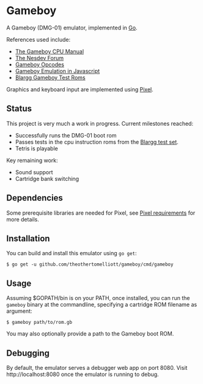 # Gameboy

A Gameboy (DMG-01) emulator, implemented in [Go](https://golang.org/).

References used include:
* [The Gameboy CPU Manual](http://marc.rawer.de/Gameboy/Docs/GBCPUman.pdf)
* [The Nesdev Forum](https://forums.nesdev.com/)
* [Gameboy Opcodes](http://www.pastraiser.com/cpu/gameboy/gameboy_opcodes.html)
* [Gameboy Emulation in Javascript](http://imrannazar.com/GameBoy-Emulation-in-JavaScript:-Input)
* [Blargg Gameboy Test Roms](https://github.com/retrio/gb-test-roms)

Graphics and keyboard input are implemented using [Pixel](https://github.com/faiface/pixel).

## Status

This project is very much a work in progress. Current milestones reached:

* Successfully runs the DMG-01 boot rom
* Passes tests in the cpu instruction roms from the [Blargg test set](https://github.com/retrio/gb-test-roms).
* Tetris is playable

Key remaining work:

* Sound support
* Cartridge bank switching

## Dependencies

Some prerequisite libraries are needed for Pixel, see [Pixel requirements](https://github.com/faiface/pixel#requirements) for more details.

## Installation

You can build and install this emulator using `go get`:

    $ go get -u github.com/theothertomelliott/gameboy/cmd/gameboy

## Usage

Assuming $GOPATH/bin is on your PATH, once installed, you can run the `gameboy` binary at the commandline, specifying a cartridge ROM filename as argument:

    $ gameboy path/to/rom.gb

You may also optionally provide a path to the Gameboy boot ROM.

## Debugging

By default, the emulator serves a debugger web app on port 8080. Visit http://localhost:8080 once the emulator is running to debug.